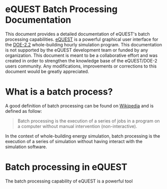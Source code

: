 # eQUEST Batch Processing Documentation

This document provides a detailed documentation of eQUEST's batch processing capabilities. [eQUEST](http://www.doe2.com/equest/) is a powerful graphical user interface for the [DOE-2.2](http://doe2.com/DOE2/index.html) whole-building hourly simulation program. This documentation is not supported by the eQUEST development team or funded by any organization. This document is meant to be a collaborative effort and was created in order to strengthen the knowledge base of the eQUEST/DOE-2 users community. Any modifications, improvements or corrections to this document would be greatly appreciated.

# What is a batch process?
A good definition of batch processing can be found on [Wikipedia](https://en.wikipedia.org/wiki/Batch_processing) and is defined as follow:
> Batch processing is the execution of a series of jobs in a program on a computer without manual intervention (non-interactive).

In the context of whole-building energy simulation, batch processing is the execution of a series of simulation without having interact with the simulation software.

# Batch processing in eQUEST
The batch processing capability of eQUEST is a powerful tool



